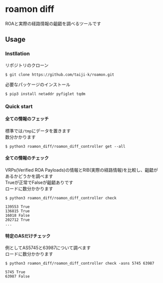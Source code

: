 # roamon diff
ROAと実際の経路情報の齟齬を調べるツールです

## Usage
### Instllation
リポジトリのクローン
```
$ git clone https://github.com/taiji-k/roamon.git
```

必要なパッケージのインストール
```
$ pip3 install netaddr pyfiglet tqdm
```

### Quick start

#### 全ての情報のフェッチ 
標準では`/tmp`にデータを置きます   
数分かかります
```
$ python3 roamon_diff/roamon_diff_controller get --all
```
#### 全ての情報のチェック
VRPs(Verified ROA Payloads)の情報とRIB(実際の経路情報)を比較し、齟齬があるかどうかを調べます  
Trueが正常でFalseが齟齬ありです  
ロードに数分かかります
```
$ python3 roamon_diff/roamon_diff_controller check

139553 True
136815 True
16018 False
202712 True
...
```

#### 特定のASだけチェック
例としてAS5745と63987について調べます  
ロードに数分かかります
```
$ python3 roamon_diff/roamon_diff_controller check -asns 5745 63987

5745 True
63987 False
```
